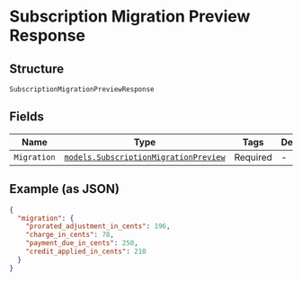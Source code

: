 
# Subscription Migration Preview Response

## Structure

`SubscriptionMigrationPreviewResponse`

## Fields

| Name | Type | Tags | Description |
|  --- | --- | --- | --- |
| `Migration` | [`models.SubscriptionMigrationPreview`](../../doc/models/subscription-migration-preview.md) | Required | - |

## Example (as JSON)

```json
{
  "migration": {
    "prorated_adjustment_in_cents": 196,
    "charge_in_cents": 78,
    "payment_due_in_cents": 250,
    "credit_applied_in_cents": 210
  }
}
```


